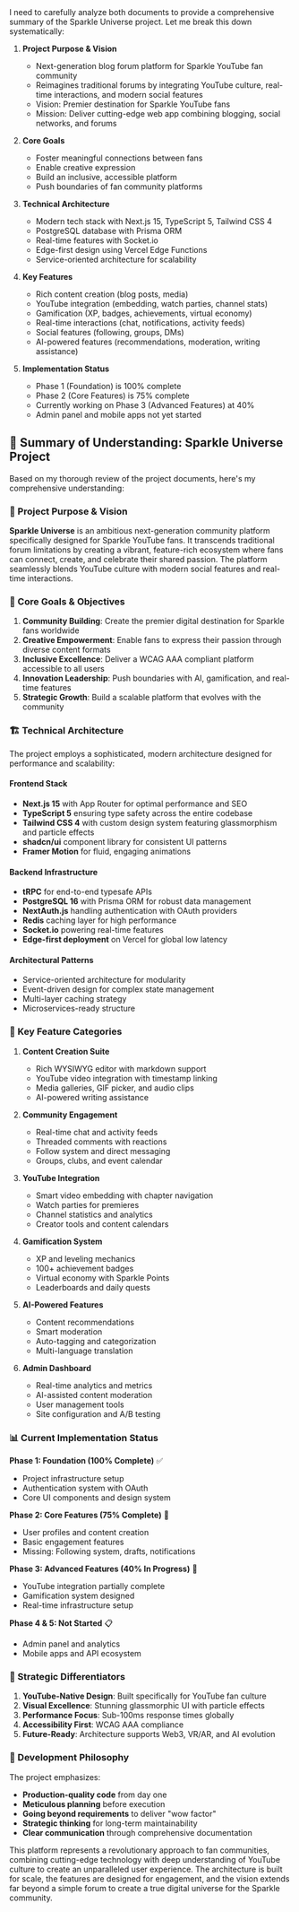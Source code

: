 <think>
I need to carefully analyze both documents to provide a comprehensive summary of the Sparkle Universe project. Let me break this down systematically:

1. **Project Purpose & Vision**
   - Next-generation blog forum platform for Sparkle YouTube fan community
   - Reimagines traditional forums by integrating YouTube culture, real-time interactions, and modern social features
   - Vision: Premier destination for Sparkle YouTube fans
   - Mission: Deliver cutting-edge web app combining blogging, social networks, and forums

2. **Core Goals**
   - Foster meaningful connections between fans
   - Enable creative expression
   - Build an inclusive, accessible platform
   - Push boundaries of fan community platforms

3. **Technical Architecture**
   - Modern tech stack with Next.js 15, TypeScript 5, Tailwind CSS 4
   - PostgreSQL database with Prisma ORM
   - Real-time features with Socket.io
   - Edge-first design using Vercel Edge Functions
   - Service-oriented architecture for scalability

4. **Key Features**
   - Rich content creation (blog posts, media)
   - YouTube integration (embedding, watch parties, channel stats)
   - Gamification (XP, badges, achievements, virtual economy)
   - Real-time interactions (chat, notifications, activity feeds)
   - Social features (following, groups, DMs)
   - AI-powered features (recommendations, moderation, writing assistance)

5. **Implementation Status**
   - Phase 1 (Foundation) is 100% complete
   - Phase 2 (Core Features) is 75% complete
   - Currently working on Phase 3 (Advanced Features) at 40%
   - Admin panel and mobile apps not yet started
</think>

</think>

## 🎯 Summary of Understanding: Sparkle Universe Project

Based on my thorough review of the project documents, here's my comprehensive understanding:

### 🌟 Project Purpose & Vision

**Sparkle Universe** is an ambitious next-generation community platform specifically designed for Sparkle YouTube fans. It transcends traditional forum limitations by creating a vibrant, feature-rich ecosystem where fans can connect, create, and celebrate their shared passion. The platform seamlessly blends YouTube culture with modern social features and real-time interactions.

### 🎨 Core Goals & Objectives

1. **Community Building**: Create the premier digital destination for Sparkle fans worldwide
2. **Creative Empowerment**: Enable fans to express their passion through diverse content formats
3. **Inclusive Excellence**: Deliver a WCAG AAA compliant platform accessible to all users
4. **Innovation Leadership**: Push boundaries with AI, gamification, and real-time features
5. **Strategic Growth**: Build a scalable platform that evolves with the community

### 🏗️ Technical Architecture

The project employs a sophisticated, modern architecture designed for performance and scalability:

#### **Frontend Stack**
- **Next.js 15** with App Router for optimal performance and SEO
- **TypeScript 5** ensuring type safety across the entire codebase
- **Tailwind CSS 4** with custom design system featuring glassmorphism and particle effects
- **shadcn/ui** component library for consistent UI patterns
- **Framer Motion** for fluid, engaging animations

#### **Backend Infrastructure**
- **tRPC** for end-to-end typesafe APIs
- **PostgreSQL 16** with Prisma ORM for robust data management
- **NextAuth.js** handling authentication with OAuth providers
- **Redis** caching layer for high performance
- **Socket.io** powering real-time features
- **Edge-first deployment** on Vercel for global low latency

#### **Architectural Patterns**
- Service-oriented architecture for modularity
- Event-driven design for complex state management
- Multi-layer caching strategy
- Microservices-ready structure

### 💎 Key Feature Categories

1. **Content Creation Suite**
   - Rich WYSIWYG editor with markdown support
   - YouTube video integration with timestamp linking
   - Media galleries, GIF picker, and audio clips
   - AI-powered writing assistance

2. **Community Engagement**
   - Real-time chat and activity feeds
   - Threaded comments with reactions
   - Follow system and direct messaging
   - Groups, clubs, and event calendar

3. **YouTube Integration**
   - Smart video embedding with chapter navigation
   - Watch parties for premieres
   - Channel statistics and analytics
   - Creator tools and content calendars

4. **Gamification System**
   - XP and leveling mechanics
   - 100+ achievement badges
   - Virtual economy with Sparkle Points
   - Leaderboards and daily quests

5. **AI-Powered Features**
   - Content recommendations
   - Smart moderation
   - Auto-tagging and categorization
   - Multi-language translation

6. **Admin Dashboard**
   - Real-time analytics and metrics
   - AI-assisted content moderation
   - User management tools
   - Site configuration and A/B testing

### 📊 Current Implementation Status

**Phase 1: Foundation (100% Complete)** ✅
- Project infrastructure setup
- Authentication system with OAuth
- Core UI components and design system

**Phase 2: Core Features (75% Complete)** 🚧
- User profiles and content creation
- Basic engagement features
- Missing: Following system, drafts, notifications

**Phase 3: Advanced Features (40% In Progress)** 🔄
- YouTube integration partially complete
- Gamification system designed
- Real-time infrastructure setup

**Phase 4 & 5: Not Started** 📋
- Admin panel and analytics
- Mobile apps and API ecosystem

### 🎯 Strategic Differentiators

1. **YouTube-Native Design**: Built specifically for YouTube fan culture
2. **Visual Excellence**: Stunning glassmorphic UI with particle effects
3. **Performance Focus**: Sub-100ms response times globally
4. **Accessibility First**: WCAG AAA compliance
5. **Future-Ready**: Architecture supports Web3, VR/AR, and AI evolution

### 🚀 Development Philosophy

The project emphasizes:
- **Production-quality code** from day one
- **Meticulous planning** before execution
- **Going beyond requirements** to deliver "wow factor"
- **Strategic thinking** for long-term maintainability
- **Clear communication** through comprehensive documentation

This platform represents a revolutionary approach to fan communities, combining cutting-edge technology with deep understanding of YouTube culture to create an unparalleled user experience. The architecture is built for scale, the features are designed for engagement, and the vision extends far beyond a simple forum to create a true digital universe for the Sparkle community.
